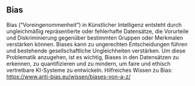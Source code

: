 ## Bias
Bias (“Voreingenommenheit”) in Künstlicher Intelligenz entsteht durch ungleichmäßig repräsentierte oder fehlerhafte Datensätze, die Vorurteile und Diskriminierung gegenüber bestimmten Gruppen oder Merkmalen verstärken können. Biases kann zu ungerechten Entscheidungen führen und bestehende gesellschaftliche Ungleichheiten verstärken. Um diese Problematik anzugehen, ist es wichtig, Biases in den Datensätzen zu erkennen, zu quantifizieren und zu mindern, um faire und ethisch vertretbare KI-Systeme zu entwickeln.
Hilfreiches Wissen zu Bias: https://www.anti-bias.eu/wissen/biases-von-a-z/
